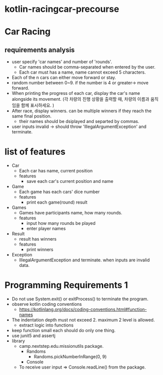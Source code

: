 # kotlin-racingcar-precourse

# Car Racing

## requirements analysis
- user specify 'car names' and number of 'rounds'.
  - Car names should be comma-separated when entered by the user.
  - Each car must has a name, name cannot exceed 5 characters.
- Each of the n cars can either move forward or stay.
- random number between 0~9. if the number is 4 or greater-> move forward.
- When printing the progress of each car, display the car's name alongside its movement.
  (각 차량의 진행 상황을 출력할 때, 차량의 이름과 움직임을 함께 표시하세요.
  )
- After race, display winners. can be multiple winners if they reach the same final position.
  - their names should be dsiplayed and separted by commas.
- user inputs invalid -> should throw 'IllegalArgumentException' and terminate.

# list of features
- Car
  - Each car has name, current position
  - features
    - save each car's current position and name
- Game
  - Each game has each cars' dice number
  - features
    - print each game(round) result
- Games
  - Games have participants name, how many rounds.
  - features
    - input how many rounds be played
    - enter player names
- Result
  - result has winners
  - features
    - print winners
- Exception
  - IllegalArgumentException and terminate. when inputs are invalid data.

# Programming Requirements 1
- Do not use System.exit() or exitProcess() to terminate the program.
- observe kotlin coding conventions
  - https://kotlinlang.org/docs/coding-conventions.html#function-names
- The indentation depth must not exceed 2. maximum 2 level is allowed.
  - extract logic into functions
- keep function small each should do only one thing.
- use junit5 and assertj
- library
  - camp.nextstep.edu.missionutils package.
    - Randoms
      - Randoms.pickNumberInRange(0, 9)
    - Console
  - To receive user input => Console.readLine() from the package.